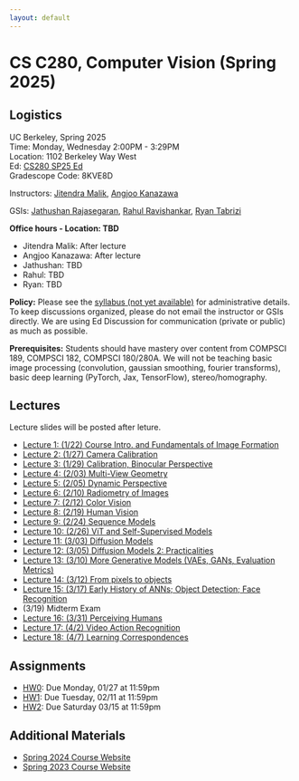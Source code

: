```yaml
---
layout: default
---
```


# CS C280, Computer Vision (Spring 2025)

## Logistics

UC Berkeley, Spring 2025  
Time: Monday, Wednesday 2:00PM - 3:29PM  
Location: 1102 Berkeley Way West  
Ed: [CS280 SP25 Ed](https://edstem.org/us/join/7MWJJ5)  
Gradescope Code: 8KVE8D

Instructors: [Jitendra Malik](https://people.eecs.berkeley.edu/~malik), [Angjoo Kanazawa](https://people.eecs.berkeley.edu/~kanazawa)   

GSIs: [Jathushan Rajasegaran](https://brjathu.github.io/), [Rahul Ravishankar](https://rravishankar1.github.io/), [Ryan Tabrizi](https://ryantabrizi.com/)


**Office hours - Location: TBD** 
- Jitendra Malik: After lecture
- Angjoo Kanazawa: After lecture
- Jathushan: TBD
- Rahul: TBD
- Ryan: TBD

**Policy:** Please see the [syllabus (not yet available)]() for administrative details. To keep discussions organized, please do not email the instructor or GSIs directly. We are using Ed Discussion for communication (private or public) as much as possible.

**Prerequisites:** Students should have mastery over content from COMPSCI 189, COMPSCI 182, COMPSCI 180/280A. We will not be teaching basic image processing (convolution, gaussian smoothing, fourier transforms), basic deep learning (PyTorch, Jax, TensorFlow), stereo/homography.

## Lectures

Lecture slides will be posted after leture.

* [Lecture 1: (1/22) Course Intro. and Fundamentals of Image Formation](lectures/lect1.pdf)
* [Lecture 2: (1/27) Camera Calibration](lectures/lect2.pdf)
* [Lecture 3: (1/29) Calibration, Binocular Perspective](lectures/lect3.pdf)
* [Lecture 4: (2/03) Multi-View Geometry](lectures/lect4.pdf)
* [Lecture 5: (2/05) Dynamic Perspective](lectures/lect5.pdf)
* [Lecture 6: (2/10) Radiometry of Images](lectures/lect6.pdf)
* [Lecture 7: (2/12) Color Vision](lectures/lect7.pdf)
* [Lecture 8: (2/19) Human Vision](lectures/lect8.pdf)
* [Lecture 9: (2/24) Sequence Models](lectures/lect9.pdf)
* [Lecture 10: (2/26) ViT and Self-Supervised Models](lectures/lect10.pdf)
* [Lecture 11: (3/03) Diffusion Models](lectures/lect11.pdf)
* [Lecture 12: (3/05) Diffusion Models 2: Practicalities](lectures/lect12.pdf)
* [Lecture 13: (3/10) More Generative Models (VAEs, GANs, Evaluation Metrics)](lectures/lect13.pdf)
* [Lecture 14: (3/12) From pixels to objects](lectures/lect14.pdf)
* [Lecture 15: (3/17) Early History of ANNs; Object Detection; Face Recognition](lectures/lect15.pdf)
* (3/19) Midterm Exam
* [Lecture 16: (3/31) Perceiving Humans](lectures/lect16.pdf)
* [Lecture 17: (4/2) Video Action Recognition](lectures/lect17.pdf)
* [Lecture 18: (4/7) Learning Correspondences](lectures/lect18.pdf)

## Assignments
* [HW0](psets/CS280_HW0.pdf): Due Monday, 01/27 at 11:59pm
* [HW1](psets/CS280_HW1.pdf): Due Tuesday, 02/11 at 11:59pm
* [HW2](https://cal-cs180.github.io/fa24/hw/proj5/partb_fm.html): Due Saturday 03/15 at 11:59pm

## Additional Materials

* [Spring 2024 Course Website](https://cs280-berkeley.github.io/sp24)
* [Spring 2023 Course Website](https://cs280-berkeley.github.io/sp23)
